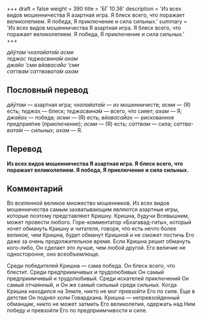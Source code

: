 +++
draft = false
weight = 390
title = 'БГ 10.36'
description = 'Из всех видов мошенничества Я азартная игра. Я блеск всего, что поражает великолепием. Я победа, Я приключение и сила сильных.'
summary = 'Из всех видов мошенничества Я азартная игра. Я блеск всего, что поражает великолепием. Я победа, Я приключение и сила сильных.'
+++

_дйӯтам̇ чхалайата̄м асми  
теджас теджасвина̄м ахам  
джайо ’сми вйаваса̄йо ’сми  
саттвам̇ саттвавата̄м ахам_

## Пословный перевод

_дйӯтам_ — азартная игра; _чхалайата̄м_ — из мошенничеств; _асми_ — (Я) есть; _теджах̣_ — блеск; _теджасвина̄м_ — всего, что сияет; _ахам_ — Я; _джайах̣_ — победа; _асми_ — (Я) есть; _вйаваса̄йах̣_ — рискованное предприятие (приключение); _асми_ — (Я) есть; _саттвам_ — сила; _саттва_\-_вата̄м_ — сильных; _ахам_ — Я.

## Перевод

**Из всех видов мошенничества Я азартная игра. Я блеск всего, что поражает великолепием. Я победа, Я приключение и сила сильных.**

## Комментарий

Во вселенной великое множество мошенников. Из всех видов мошенничества самым захватывающим являются азартные игры, которые поэтому представляют Кришну. Кришна, будучи Всевышним, может провести любого. Горе-комментатор «Бхагавад-гиты», который хочет обмануть Кришну и читателя, говоря, что есть нечто более великое, чем Кришна, будет обманут Кришной и не сможет постичь Его даже за очень продолжительное время. Если Кришна решит обмануть кого-либо, Он сделает это лучше, чем любой другой. Его величие не односторонне, оно всеобъемлюще.

Среди победителей Кришна — сама победа. Он блеск всего, что блестит. Среди предприимчивых и трудолюбивых Он самый предприимчивый и трудолюбивый. Среди искателей приключений Он самый отчаянный, и Он же самый сильный среди сильных. Когда Кришна находился на Земле, никто не мог превзойти Его по силе. Еще в детстве Он поднял холм Говардхана. Кришна — непревзойденный обманщик, никто не может затмить Его великолепия, одержать над Ним победу и превзойти Его по предприимчивости и силе.
